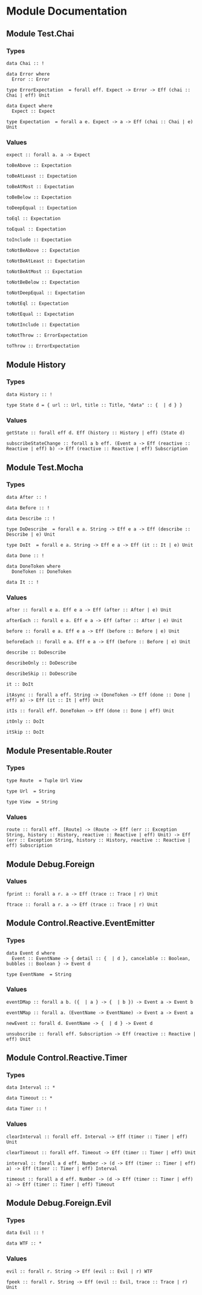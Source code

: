 # Module Documentation

## Module Test.Chai

### Types

    data Chai :: !

    data Error where
      Error :: Error

    type ErrorExpectation  = forall eff. Expect -> Error -> Eff (chai :: Chai | eff) Unit

    data Expect where
      Expect :: Expect

    type Expectation  = forall a e. Expect -> a -> Eff (chai :: Chai | e) Unit


### Values

    expect :: forall a. a -> Expect

    toBeAbove :: Expectation

    toBeAtLeast :: Expectation

    toBeAtMost :: Expectation

    toBeBelow :: Expectation

    toDeepEqual :: Expectation

    toEql :: Expectation

    toEqual :: Expectation

    toInclude :: Expectation

    toNotBeAbove :: Expectation

    toNotBeAtLeast :: Expectation

    toNotBeAtMost :: Expectation

    toNotBeBelow :: Expectation

    toNotDeepEqual :: Expectation

    toNotEql :: Expectation

    toNotEqual :: Expectation

    toNotInclude :: Expectation

    toNotThrow :: ErrorExpectation

    toThrow :: ErrorExpectation


## Module History

### Types

    data History :: !

    type State d = { url :: Url, title :: Title, "data" :: {  | d } }


### Values

    getState :: forall eff d. Eff (history :: History | eff) (State d)

    subscribeStateChange :: forall a b eff. (Event a -> Eff (reactive :: Reactive | eff) b) -> Eff (reactive :: Reactive | eff) Subscription


## Module Test.Mocha

### Types

    data After :: !

    data Before :: !

    data Describe :: !

    type DoDescribe  = forall e a. String -> Eff e a -> Eff (describe :: Describe | e) Unit

    type DoIt  = forall e a. String -> Eff e a -> Eff (it :: It | e) Unit

    data Done :: !

    data DoneToken where
      DoneToken :: DoneToken

    data It :: !


### Values

    after :: forall e a. Eff e a -> Eff (after :: After | e) Unit

    afterEach :: forall e a. Eff e a -> Eff (after :: After | e) Unit

    before :: forall e a. Eff e a -> Eff (before :: Before | e) Unit

    beforeEach :: forall e a. Eff e a -> Eff (before :: Before | e) Unit

    describe :: DoDescribe

    describeOnly :: DoDescribe

    describeSkip :: DoDescribe

    it :: DoIt

    itAsync :: forall a eff. String -> (DoneToken -> Eff (done :: Done | eff) a) -> Eff (it :: It | eff) Unit

    itIs :: forall eff. DoneToken -> Eff (done :: Done | eff) Unit

    itOnly :: DoIt

    itSkip :: DoIt


## Module Presentable.Router

### Types

    type Route  = Tuple Url View

    type Url  = String

    type View  = String


### Values

    route :: forall eff. [Route] -> (Route -> Eff (err :: Exception String, history :: History, reactive :: Reactive | eff) Unit) -> Eff (err :: Exception String, history :: History, reactive :: Reactive | eff) Subscription


## Module Debug.Foreign

### Values

    fprint :: forall a r. a -> Eff (trace :: Trace | r) Unit

    ftrace :: forall a r. a -> Eff (trace :: Trace | r) Unit


## Module Control.Reactive.EventEmitter

### Types

    data Event d where
      Event :: EventName -> { detail :: {  | d }, cancelable :: Boolean, bubbles :: Boolean } -> Event d

    type EventName  = String


### Values

    eventDMap :: forall a b. ({  | a } -> {  | b }) -> Event a -> Event b

    eventNMap :: forall a. (EventName -> EventName) -> Event a -> Event a

    newEvent :: forall d. EventName -> {  | d } -> Event d

    unsubscribe :: forall eff. Subscription -> Eff (reactive :: Reactive | eff) Unit


## Module Control.Reactive.Timer

### Types

    data Interval :: *

    data Timeout :: *

    data Timer :: !


### Values

    clearInterval :: forall eff. Interval -> Eff (timer :: Timer | eff) Unit

    clearTimeout :: forall eff. Timeout -> Eff (timer :: Timer | eff) Unit

    interval :: forall a d eff. Number -> (d -> Eff (timer :: Timer | eff) a) -> Eff (timer :: Timer | eff) Interval

    timeout :: forall a d eff. Number -> (d -> Eff (timer :: Timer | eff) a) -> Eff (timer :: Timer | eff) Timeout


## Module Debug.Foreign.Evil

### Types

    data Evil :: !

    data WTF :: *


### Values

    evil :: forall r. String -> Eff (evil :: Evil | r) WTF

    fpeek :: forall r. String -> Eff (evil :: Evil, trace :: Trace | r) Unit



